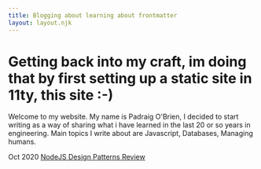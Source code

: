 ```yaml
---
title: Blogging about learning about frontmatter
layout: layout.njk
---
```

# Getting back into my craft, im doing that by first setting up a static site in 11ty, this site :-)

Welcome to my website. My name is Padraig O'Brien, I decided to start writing as a way of sharing what i have learned in the last 20 or so years in engineering. Main topics I write about are Javascript, Databases, Managing humans.

Oct 2020 <a href="{{ '/books/Nodejs design patterns' | url }}">NodeJS Design Patterns Review</a>